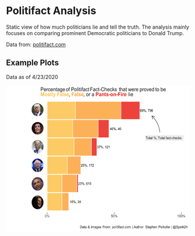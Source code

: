 # Politifact Analysis

Static view of how much politicians lie and tell the truth. The analysis mainly focuses on comparing prominent Democratic politicians to Donald Trump.

Data from: [politifact.com](politifact.com)

## Example Plots

Data as of 4/23/2020

<img src="images/StackedLies.png" width="550" height="400" />